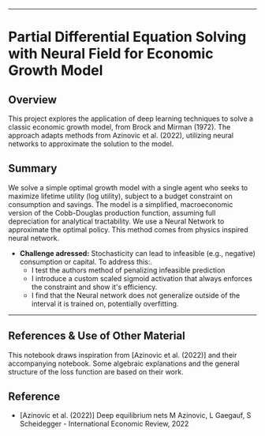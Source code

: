 
---

# Partial Differential Equation Solving with Neural Field for Economic Growth Model

## Overview

This project explores the application of deep learning techniques to solve a classic economic growth model, from Brock and Mirman (1972). The approach adapts methods from Azinovic et al. (2022), utilizing neural networks to approximate the solution to the model.

## Summary

We solve a simple optimal growth model with a single agent who seeks to maximize lifetime utility (log utility), subject to a budget constraint on consumption and savings. 
The model is a simplified, macroeconomic version of the Cobb-Douglas production function, assuming full depreciation for analytical tractability.
We use a Neural Network to approximate the optimal policy. This method comes from physics inspired neural network.

- **Challenge adressed:** Stochasticity can lead to infeasible (e.g., negative) consumption or capital. To address this:.
  - I test the authors method of penalizing infeasible prediction 
  - I introduce a custom scaled sigmoid activation that always enforces the constraint and show it's efficiency.
  - I find that the Neural network does not generalize outside of the interval it is trained on, potentially overfitting. 
---

## References & Use of Other Material

This notebook draws inspiration from [Azinovic et al. (2022)] and their accompanying notebook. Some algebraic explanations and the general structure of the loss function are based on their work.

## Reference

- [Azinovic et al. (2022)] Deep equilibrium nets M Azinovic, L Gaegauf, S Scheidegger - International Economic Review, 2022
